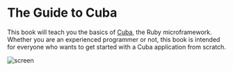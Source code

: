 The Guide to Cuba
=================

This book will teach you the basics of [Cuba](http://cuba.is/), the Ruby
microframework. Whether you are an experienced programmer or not, this
book is intended for everyone who wants to get started with a Cuba
application from scratch.

![screen](https://raw.githubusercontent.com/frodsan/theguidetocuba/master/assets/screen.png)
